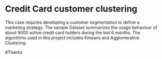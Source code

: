 # Credit Card customer clustering
This case requires developing a customer segmentation to define a marketing strategy. The
sample Dataset summarizes the usage behaviour of about 9000 active credit card holders during the last 6 months. The algorithms used in this project 
includes Kmeans and Agglomerative Clustering. 

#Thanks
